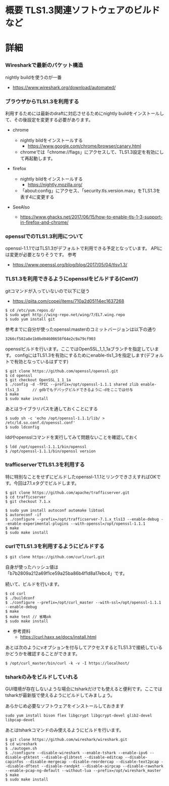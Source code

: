 # 概要 TLS1.3関連ソフトウェアのビルドなど

# 詳細
### Wiresharkで最新のパケット構造
nightly buildを使うのが一番
- https://www.wireshark.org/download/automated/

### ブラウザからTLS1.3を利用する
利用するためには最新のdraftに対応させるためにnightly buildをインストールして、その後設定を変更する必要があります。
- chrome
  - nightly bildをインストールする
    - https://www.google.com/chrome/browser/canary.html
  - chromeでは「chrome://flags」にアクセスして、TLS1.3設定を有効にして再起動します。
- firefox
  - nightly bildをインストールする
    - https://nightly.mozilla.org/
  - 「about:config」にアクセス、「security.tls.version.max」をTLS1.3を表す4に変更する

- SeeAlso
  - https://www.ghacks.net/2017/06/15/how-to-enable-tls-1-3-support-in-firefox-and-chrome/

### opensslでのTLS1.3利用について
openssl-1.1.1ではTLS1.3がデフォルトで利用できる予定となっています。
APIには変更が必要となりそうです。
参考
- https://www.openssl.org/blog/blog/2017/05/04/tlsv1.3/

### TLS1.3を利用できるようにopensslをビルドする(Cent7)
gitコマンドが入っていないので以下に従う
- https://qiita.com/copei/items/710a2d05114ec1637268
```
$ cd /etc/yum.repos.d/
$ sudo wget http://wing-repo.net/wing/7/EL7.wing.repo
$ sudo yum install git
```

参考までに自分が使ったopenssl:masterのコミットバージョンは以下の通り
```
3266cf582a8e1b0bd04600658f64e2c9a79cf903
```

opensslビルドを行います。ここではOpenSSL_1_1_1aブランチを指定しています。
configにはTLS1.3を有効にするためにenable-tls1_3を指定します(デフォルトで有効となっているはずです)
```
$ git clone https://github.com/openssl/openssl.git
$ cd openssl
$ git checkout OpenSSL_1_1_1a
$ ./config -d -fPIC --prefix=/opt/openssl-1.1.1 shared zlib enable-tls1_3      // gdbでもデバッグビルドできるように-dをここでは付与
$ make
$ sudo make install
```

あとはライブラリパスを通しておくことにする
```
$ sudo sh -c 'echo /opt/openssl-1.1.1/lib/ > /etc/ld.so.conf.d/openssl.conf'
$ sudo ldconfig
```

lddやopensslコマンドを実行してみて問題ないことを確認しておく
```
$ ldd /opt/openssl-1.1.1/bin/openssl        
$ /opt/openssl-1.1.1/bin/openssl version
```

### trafficserverでTLS1.3を利用する
特に特別なことをせずにビルドしたopenssl-1.1.1とリンクできさえすればOKです。今回は7.1.xタグでビルドします。
```
$ git clone https://github.com/apache/trafficserver.git
$ cd trafficserver
$ git checkout 7.1.x
```

```
$ sudo yum install autoconf automake libtool
$ autoreconf -if
$ ./configure --prefix=/opt/trafficserver-7.1.x_tls13 --enable-debug --enable-experimental-plugins --with-openssl=/opt/openssl-1.1.1
$ make
$ sudo make install
```

### curlでTLS1.3を利用するようにビルドする
```
$ git clone https://github.com/curl/curl.git
```
自身が使ったハッシュ値は「b7b2809a212a69f1ce59a25ba86b4f1d8a17ebc4」です。

続いて、ビルドを行います。
```
$ cd curl
$ ./buildconf
$ ./configure --prefix=/opt/curl_master --with-ssl=/opt/openssl-1.1.1 --enable-debug
$ make
$ make test // 省略ok
$ sudo make install
```

- 参考資料
  - https://curl.haxx.se/docs/install.html

あとは次のようにvオプションを付与してアクセスするとTLS1.3で接続しているかどうかを確認することができます。
```
$ /opt/curl_master/bin/curl -k -v -I https://localhost/
```

### tsharkのみをビルドしていれる

GUI環境が存在しないような場合にtsharkだけでも使えると便利です。ここではtsharkが最新版で使えるようにビルドしてみましょう。

あらかじめ必要なソフトウェアをインストールしておきます
```
sudo yum install bison flex libgcrypt libgcrypt-devel glib2-devel libpcap-devel
```

あとはtsharkコマンドのみ使えるようにビルドを行います。
```
$ git clone https://github.com/wireshark/wireshark.git
$ cd wireshark
$ ./autogen.sh
$ ./configure --disable-wireshark --enable-tshark --enable-ipv6 --disable-gtktest --disable-glibtest --disable-editcap --disable-capinfos --disable-mergecap --disable-reordercap --disable-text2pcap --disable-dftest --disable-randpkt --disable-airpcap --disable-rawshark --enable-pcap-ng-default --without-lua --prefix=/opt/wireshark_master
$ make
$ sudo make install
```
